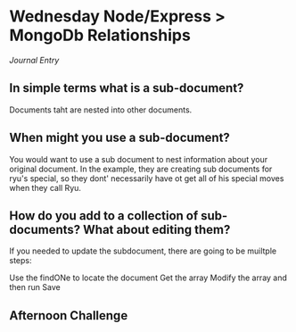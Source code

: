 # Wednesday Node/Express > MongoDb Relationships 
_Journal Entry_

## In simple terms what is a sub-document?

 Documents taht are nested into other documents. 

 ## When might you use a sub-document?

You would want to use a sub document to nest information about your original document. In the example, they are creating sub documents for ryu's special, so they dont' necessarily have ot get all of his special moves when they call Ryu. 

 ## How do you add to a collection of sub-documents? What about editing them? 

If you needed to update the subdocument, there are going to be muiltple steps: 

Use the findONe to locate the document
Get the array
Modify the array
and then run Save 


## Afternoon Challenge






